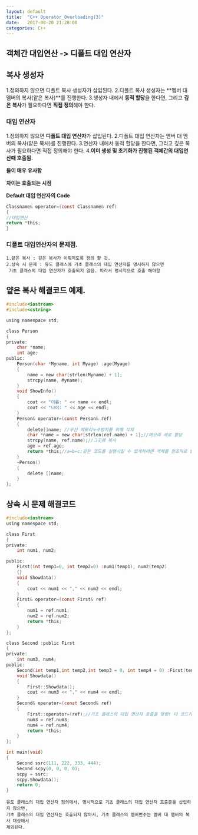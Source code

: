 ```yaml
---
layout: default
title:  "C++ Operator_Overloading(3)"
date:   2017-08-20 21:28:00
categories: C++
---
```


## 객체간 대입연산 -> 디폴트 대입 연산자

## 복사 생성자

1.정의하지 않으면 디폴트 복사 생성자가 삽입된다.
2.디폴트 복사 생성자는 **멤버 대 멤버의 복사(얕은 복사)**를 진행한다.
3.생성자 내에서 **동적 할당**을 한다면, 그리고 **깊은 복사**가 필요하다면 **직접 정의**해야 한다.

### 대입 연산자

1.정의하지 않으면 **디폴트 대입 연산자**가 삽입된다.
2.디폴트 대입 연산자는 멤버 대 멤버의 복사(얕은 복사)를 진행한다.
3.연산자 내에서 동적 할당을 한다면, 그리고 깊은 복사가 필요하다면 직접 정의해야 한다.
4.**이미 생성 및 초기화가 진행된 객체간의 대입연산때 호출됨.**

**둘이 매우 유사함**

**차이는 호출되는 시점**

**Default 대입 연산자의 Code**
```c
Classname& operator=(const Classname& ref)
{
//대입연산
return *this;
}
```

### 디폴트 대입연산자의 문제점.
```
1.얕은 복사 : 깊은 복사가 이뤄지도록 정의 할 것.
2.상속 시 문제 : 유도 클래스에 기초 클래스의 대입 연산자를 명시하지 않으면
 기초 클래스의 대입 연산자가 호출되지 않음. 따라서 명시적으로 호출 해야함
```
## 얕은 복사 해결코드 예제.
```c
#include<iostream>
#include<cstring>

using namespace std;

class Person 
{
private:
	char *name;
	int age;
public:
	Person(char *Myname, int Myage) :age(Myage) 
	{
		name = new char[strlen(Myname) + 1];
		strcpy(name, Myname);
	}
	void ShowInfo() 
	{
		cout << "이름: " << name << endl;
		cout << "나이: " << age << endl;
	}
	Person& operator=(const Person& ref)
	{
		delete[]name; //우선 메모리누수방지를 위해 삭제
		char *name = new char[strlen(ref.name) + 1];//메모리 새로 할당
		strcpy(name, ref.name);//그곳에 복사
		age = ref.age;
		return *this;//a=b=c;같은 코드를 실행시킬 수 있게하려면 객체를 참조자로 반환.
	}
	~Person() 
	{
		delete []name;
	}
};
```

## 상속 시 문제 해결코드
```c
#include<iostream>
using namespace std;

class First 
{
private:
	int num1, num2;

public:
	First(int temp1=0, int temp2=0) :num1(temp1), num2(temp2) 
	{}
	void Showdata() 
	{
		cout << num1 << "," << num2 << endl;
	}
	First& operator=(const First& ref) 
	{
		num1 = ref.num1;
		num2 = ref.num2;
		return *this;
	}
};

class Second :public First 
{
private:
	int num3, num4;
public:
	Second(int temp1,int temp2,int temp3 = 0, int temp4 = 0) :First(temp1,temp2),num3(temp3), num4(temp4) {}
	void Showdata() 
	{
		First::Showdata();
		cout << num3 << "," << num4 << endl;
	}
	Second& operator=(const Second& ref) 
	{
		First::operator=(ref);//기초 클래스의 대입 연산자 호출을 명령! 이 코드가 핵심
		num3 = ref.num3;
		num4 = ref.num4;
		return *this;
	}
};

int main(void) 
{
	Second ssrc(111, 222, 333, 444);
	Second scpy(0, 0, 0, 0);
	scpy = ssrc;
	scpy.Showdata();
	return 0;
}
```

```
유도 클래스의 대입 연산자 정의에서, 명시적으로 기초 클래스의 대입 연산자 호출문을 삽입하지 않으면,
기초 클래스의 대입 연산자는 호출되지 않아서, 기초 클래스의 멤버변수는 멤버 대 멤버의 복사 대상에서
제외된다.
```
